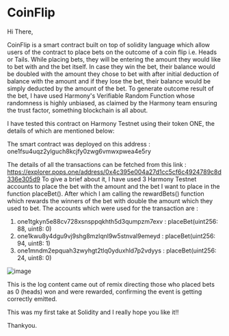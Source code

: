 # CoinFlip

Hi There,

CoinFlip is a smart contract built on top of solidity language which allow users of the contract to place bets on the outcome of a coin flip i.e. Heads or Tails.
While placing bets, they will be entering the amount they would like to bet with and the bet itself. In case they win the bet, their balance would be doubled with the amount they chose to bet with after initial deduction of balance with the amount and if they lose the bet, their balance would be simply deducted by the amount of the bet.
To generate outcome result of the bet, I have used Harmony's Verifiable Random Function whose randomness is highly unbiased, as claimed by the Harmony team ensuring the trust factor, something blockchain is all about.

I have tested this contract on Harmony Testnet using their token ONE, the details of which are mentioned below:

The smart contract was deployed on this address : one1fsu4uqz2ylguch8kcjfy0zwg6vmwxpwea4e5ry

The details of all the transactions can be fetched from this link : https://explorer.pops.one/address/0x4c395e004a27d1cc5cf6c4924789c8d336e305d9
To give a brief about it, I have used 3 Harmony Testnet accounts to place the bet with the amount and the bet I want to place in the function placeBet().
After which I am calling the rewardBets() function which rewards the winners of the bet with double the amount which they used to bet.
The accounts which were used for the transaction are : 
1. one1tgkyn5e88cv728xsnsppqkhth5d3qumpzm7exv :  placeBet(uint256: 88, uint8: 0)
2. one1kwu8y4dgu9vj9shg8mzlqnl9w5stnval9emeyd : placeBet(uint256: 94, uint8: 1)
3. one1mndm2epquah3zwyhgt2tlq0yduxhld7p2vdyys : placeBet(uint256: 24, uint8: 0)

![image](https://user-images.githubusercontent.com/75273759/172034997-71c0fe06-7534-4442-85f2-c79868427838.png)

This is the log content came out of remix directing those who placed bets as 0 (heads) won and were rewarded, confirming the event is getting correctly emitted.

This was my first take at Solidity and I really hope you like it!!

Thankyou.

